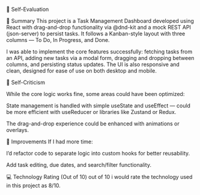 📄 Self-Evaluation

📝 Summary
This project is a Task Management Dashboard developed using React with drag-and-drop functionality via @dnd-kit and a mock REST API (json-server) to persist tasks. It follows a Kanban-style layout with three columns — To Do, In Progress, and Done.

I was able to implement the core features successfully: fetching tasks from an API, adding new tasks via a modal form, dragging and dropping between columns, and persisting status updates. The UI is also responsive and clean, designed for ease of use on both desktop and mobile.

🧠 Self-Criticism

While the core logic works fine, some areas could have been optimized:

State management is handled with simple useState and useEffect — could be more efficient with useReducer or libraries like Zustand or Redux.

The drag-and-drop experience could be enhanced with animations or overlays.

🔧 Improvements
If I had more time:

I’d refactor code to separate logic into custom hooks for better reusability.

Add task editing, due dates, and search/filter functionality.

💻 Technology Rating (Out of 10)
out of 10 i would rate the technology used in this project as 8/10.
